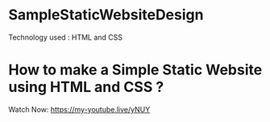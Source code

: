 # SampleStaticWebsiteDesign
Technology used : HTML and CSS

# How to make a Simple Static Website using HTML and CSS ?
Watch Now:
https://my-youtube.live/yNUY
